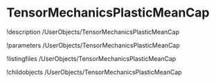 <!-- MOOSE Documentation Stub: Remove this when content is added. -->

# TensorMechanicsPlasticMeanCap
!description /UserObjects/TensorMechanicsPlasticMeanCap

!parameters /UserObjects/TensorMechanicsPlasticMeanCap

!listingfiles /UserObjects/TensorMechanicsPlasticMeanCap

!childobjects /UserObjects/TensorMechanicsPlasticMeanCap
